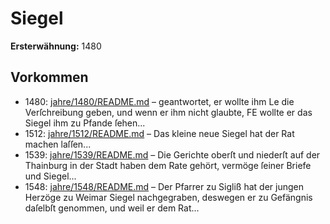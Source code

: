 # Siegel

**Ersterwähnung:** 1480

## Vorkommen
- 1480: [jahre/1480/README.md](../jahre/1480/README.md) – geantwortet, er wollte ihm
Le die Verſchreibung geben, und wenn er ihm nicht glaubte,
FE wollte er das Siegel ihm zu Pfande ſehen...
- 1512: [jahre/1512/README.md](../jahre/1512/README.md) – Das kleine neue Siegel hat der Rat machen laſſen...
- 1539: [jahre/1539/README.md](../jahre/1539/README.md) – Die Gerichte oberſt und niederſt auf der Thainburg
in der Stadt haben dem Rate gehört, vermöge ſeiner
Briefe und Siegel...
- 1548: [jahre/1548/README.md](../jahre/1548/README.md) – Der Pfarrer zu Sigliß hat der jungen Herzöge zu
Weimar Siegel nachgegraben, deswegen er zu Gefängnis
daſelbſt genommen, und weil er dem Rat...
